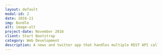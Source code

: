 ```yaml
---
layout: default
modal-id: 2
date: 2016-11
img: Bundle
alt: image-alt
project-date: November 2016
client: Start Bootstrap
category: Web Development
description: A news and twitter app that handles multiple REST API calls. Find the repo <a href="https://github.com/ScottLindley/Bundle">here</a>.
---
```

